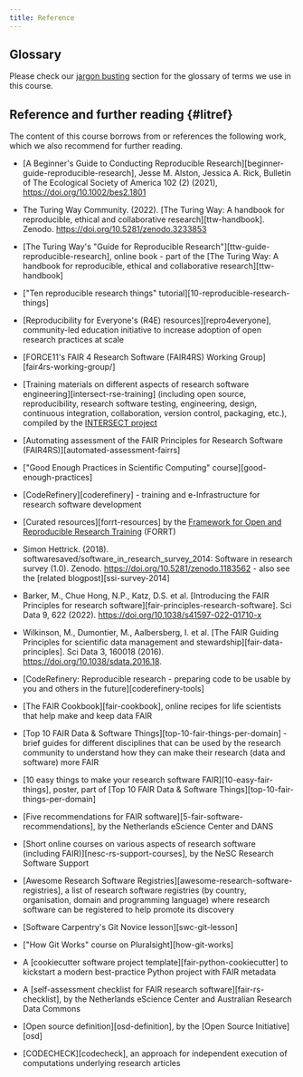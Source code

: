 ```yaml
---
title: Reference
---
```


## Glossary
Please check our [jargon busting](episodes/00-introduction.html#jargon-busting) section for the glossary of terms we use in this course.


## Reference and further reading {#litref}
The content of this course borrows from or references the following work, which we also recommend for further reading.

- [A Beginner's Guide to Conducting Reproducible Research][beginner-guide-reproducible-research], 
Jesse M. Alston, Jessica A. Rick, Bulletin of The Ecological Society of America 102 (2) (2021), https://doi.org/10.1002/bes2.1801

- The Turing Way Community. (2022). [The Turing Way: A handbook for reproducible, ethical and collaborative research][ttw-handbook]. Zenodo. https://doi.org/10.5281/zenodo.3233853

- [The Turing Way's "Guide for Reproducible Research"][ttw-guide-reproducible-research], online book - 
part of the [The Turing Way: A handbook for reproducible, ethical and collaborative research][ttw-handbook]

- ["Ten reproducible research things" tutorial][10-reproducible-research-things]

- [Reproducibility for Everyone's (R4E) resources][repro4everyone], community-led education initiative to increase
    adoption of open research practices at scale

- [FORCE11's FAIR 4 Research Software (FAIR4RS) Working Group][fair4rs-working-group/]

- [Training materials on different aspects of research software engineering][intersect-rse-training] 
(including open source, reproducibility, research software testing, engineering, design, continuous integration, 
collaboration, version control, packaging,  etc.), compiled 
by the [INTERSECT project](https://intersect-training.org/)

- [Automating assessment of the FAIR Principles for Research Software (FAIR4RS)][automated-assessment-fairrs]

- ["Good Enough Practices in Scientific Computing" course][good-enough-practices]

- [CodeRefinery][coderefinery] - training and e-Infrastructure for research software development

- [Curated resources][forrt-resources] by the 
[Framework for Open and Reproducible Research Training](https://forrt.org/) (FORRT)

- Simon Hettrick. (2018). softwaresaved/software_in_research_survey_2014: Software in research survey (1.0). 
Zenodo. https://doi.org/10.5281/zenodo.1183562 - also see the [related blogpost][ssi-survey-2014]

- Barker, M., Chue Hong, N.P., Katz, D.S. et al. 
[Introducing the FAIR Principles for research software][fair-principles-research-software]. 
Sci Data 9, 622 (2022). https://doi.org/10.1038/s41597-022-01710-x

- Wilkinson, M., Dumontier, M., Aalbersberg, I. et al. 
[The FAIR Guiding Principles for scientific data management and stewardship][fair-data-principles]. 
Sci Data 3, 160018 (2016). https://doi.org/10.1038/sdata.2016.18.

- [CodeRefinery: Reproducible research - preparing code to be usable by you and others in the future][coderefinery-tools]
  
- [The FAIR Cookbook][fair-cookbook], online recipes for life scientists that help make and keep data FAIR

- [Top 10 FAIR Data & Software Things][top-10-fair-things-per-domain] - brief guides for different disciplines that 
can be used by the research community to understand how they can make their research (data and software) more FAIR

- [10 easy things to make your research software FAIR][10-easy-fair-things], poster, part of 
[Top 10 FAIR Data & Software Things][top-10-fair-things-per-domain]

- [Five recommendations for FAIR software][5-fair-software-recommendations], by the Netherlands eScience Center and DANS

- [Short online courses on various aspects of research software (including FAIR)][nesc-rs-support-courses], by the NeSC 
Research Software Support 

- [Awesome Research Software Registries][awesome-research-software-registries], a list of research software registries 
(by country, organisation, domain and programming language) where research software can be registered to help promote 
its discovery

- [Software Carpentry's Git Novice lesson][swc-git-lesson]
 
- ["How Git Works" course on Pluralsight][how-git-works]

- A [cookiecutter software project template][fair-python-cookiecutter] to kickstart a modern best-practice Python project with FAIR metadata

- A [self-assessment checklist for FAIR research software][fair-rs-checklist], by the Netherlands eScience Center 
and Australian Research Data Commons

- [Open source definition][osd-definition], by the [Open Source Initiative][osd]

- [CODECHECK][codecheck], an approach for independent execution of computations underlying 
research articles

